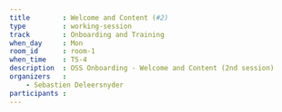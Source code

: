 ```yaml
---
title        : Welcome and Content (#2)
type         : working-session
track        : Onboarding and Training
when_day     : Mon
room_id      : room-1
when_time    : TS-4
description  : OSS Onboarding - Welcome and Content (2nd session)
organizers   :
    - Sebastien Deleersnyder
participants :
---
```



